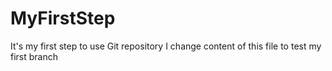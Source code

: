 # MyFirstStep
It's my first step to use Git repository
I change content of this file to test my first branch

